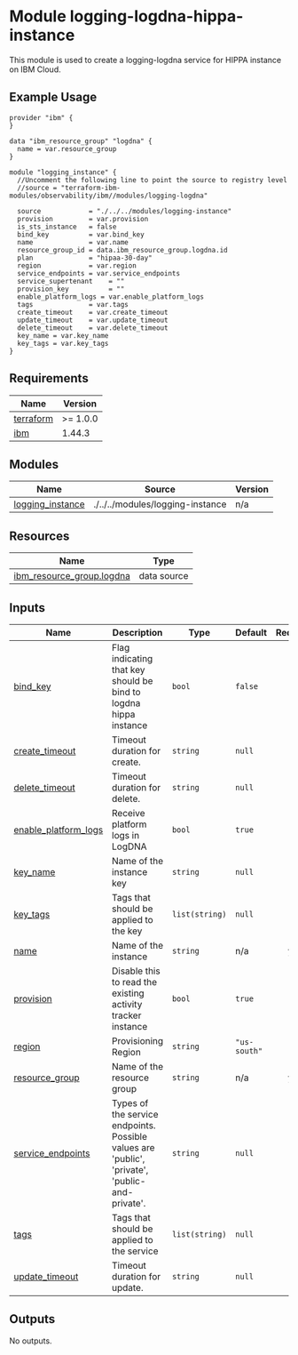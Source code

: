 # Module logging-logdna-hippa-instance

This module is used to create a logging-logdna service for HIPPA instance on IBM Cloud.

## Example Usage
```
provider "ibm" {
}

data "ibm_resource_group" "logdna" {
  name = var.resource_group
}

module "logging_instance" {
  //Uncomment the following line to point the source to registry level
  //source = "terraform-ibm-modules/observability/ibm//modules/logging-logdna"

  source            = "./../../modules/logging-instance"
  provision         = var.provision
  is_sts_instance   = false
  bind_key          = var.bind_key
  name              = var.name
  resource_group_id = data.ibm_resource_group.logdna.id
  plan              = "hipaa-30-day"
  region            = var.region
  service_endpoints = var.service_endpoints
  service_supertenant    = ""
  provision_key          = ""
  enable_platform_logs = var.enable_platform_logs
  tags              = var.tags
  create_timeout    = var.create_timeout
  update_timeout    = var.update_timeout
  delete_timeout    = var.delete_timeout
  key_name = var.key_name
  key_tags = var.key_tags
}
```

<!-- BEGINNING OF PRE-COMMIT-TERRAFORM DOCS HOOK -->
## Requirements

| Name | Version |
|------|---------|
| <a name="requirement_terraform"></a> [terraform](#requirement\_terraform) | >= 1.0.0 |
| <a name="requirement_ibm"></a> [ibm](#requirement\_ibm) | 1.44.3 |

## Modules

| Name | Source | Version |
|------|--------|---------|
| <a name="module_logging_instance"></a> [logging\_instance](#module\_logging\_instance) | ./../../modules/logging-instance | n/a |

## Resources

| Name | Type |
|------|------|
| [ibm_resource_group.logdna](https://registry.terraform.io/providers/IBM-Cloud/ibm/1.44.3/docs/data-sources/resource_group) | data source |

## Inputs

| Name | Description | Type | Default | Required |
|------|-------------|------|---------|:--------:|
| <a name="input_bind_key"></a> [bind\_key](#input\_bind\_key) | Flag indicating that key should be bind to logdna hippa instance | `bool` | `false` | no |
| <a name="input_create_timeout"></a> [create\_timeout](#input\_create\_timeout) | Timeout duration for create. | `string` | `null` | no |
| <a name="input_delete_timeout"></a> [delete\_timeout](#input\_delete\_timeout) | Timeout duration for delete. | `string` | `null` | no |
| <a name="input_enable_platform_logs"></a> [enable\_platform\_logs](#input\_enable\_platform\_logs) | Receive platform logs in LogDNA | `bool` | `true` | no |
| <a name="input_key_name"></a> [key\_name](#input\_key\_name) | Name of the instance key | `string` | `null` | no |
| <a name="input_key_tags"></a> [key\_tags](#input\_key\_tags) | Tags that should be applied to the key | `list(string)` | `null` | no |
| <a name="input_name"></a> [name](#input\_name) | Name of the instance | `string` | n/a | yes |
| <a name="input_provision"></a> [provision](#input\_provision) | Disable this to read the existing activity tracker instance | `bool` | `true` | no |
| <a name="input_region"></a> [region](#input\_region) | Provisioning Region | `string` | `"us-south"` | no |
| <a name="input_resource_group"></a> [resource\_group](#input\_resource\_group) | Name of the resource group | `string` | n/a | yes |
| <a name="input_service_endpoints"></a> [service\_endpoints](#input\_service\_endpoints) | Types of the service endpoints. Possible values are 'public', 'private', 'public-and-private'. | `string` | `null` | no |
| <a name="input_tags"></a> [tags](#input\_tags) | Tags that should be applied to the service | `list(string)` | `null` | no |
| <a name="input_update_timeout"></a> [update\_timeout](#input\_update\_timeout) | Timeout duration for update. | `string` | `null` | no |

## Outputs

No outputs.
<!-- END OF PRE-COMMIT-TERRAFORM DOCS HOOK -->
